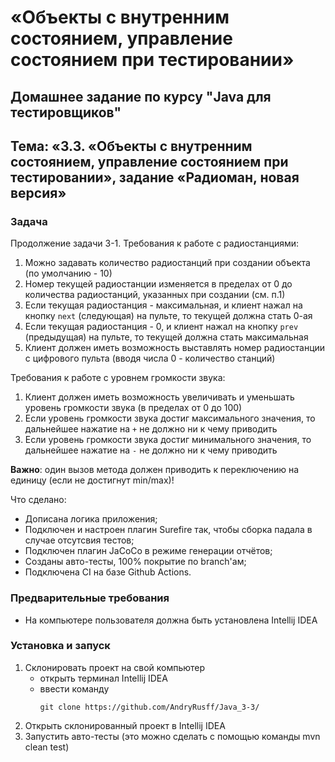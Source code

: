 # «Объекты с внутренним состоянием, управление состоянием при тестировании»
## Домашнее задание по курсу "Java для тестировщиков"
## Тема: «3.3. «Объекты с внутренним состоянием, управление состоянием при тестировании», задание «Радиоман, новая версия»

### Задача
Продолжение задачи 3-1.
Требования к работе с радиостанциями:
1. Можно задавать количество радиостанций при создании объекта (по умолчанию - 10)
1. Номер текущей радиостанции изменяется в пределах от 0 до количества радиостанций, указанных при создании (см. п.1) 
1. Если текущая радиостанция - максимальная, и клиент нажал на кнопку `next` (следующая) на пульте, то текущей должна стать 0-ая
1. Если текущая радиостанция - 0, и клиент нажал на кнопку `prev` (предыдущая) на пульте, то текущей должна стать максимальная
1. Клиент должен иметь возможность выставлять номер радиостанции с цифрового пульта (вводя числа 0 - количество станций)

Требования к работе с уровнем громкости звука:
1. Клиент должен иметь возможность увеличивать и уменьшать уровень громкости звука (в пределах от 0 до 100)
1. Если уровень громкости звука достиг максимального значения, то дальнейшее нажатие на `+` не должно ни к чему приводить
1. Если уровень громкости звука достиг минимального значения, то дальнейшее нажатие на `-` не должно ни к чему приводить

**Важно**: один вызов метода должен приводить к переключению на единицу (если не достигнут min/max)! 

Что сделано:
- Дописана логика приложения;
- Подключен и настроен плагин Surefire так, чтобы сборка падала в случае отсутсвия тестов;
- Подключен плагин JaCoCo в режиме генерации отчётов;
- Созданы авто-тесты, 100% покрытие по branch'ам;
- Подключена CI на базе Github Actions.

### Предварительные требования
- На компьютере пользователя должна быть установлена Intellij IDEA

### Установка и запуск
1. Склонировать проект на свой компьютер
	- открыть терминал Intellij IDEA
	- ввести команду 
		```
		git clone https://github.com/AndryRusff/Java_3-3/
		```
1. Открыть склонированный проект в Intellij IDEA
1. Запустить авто-тесты (это можно сделать с помощью команды mvn clean test)

